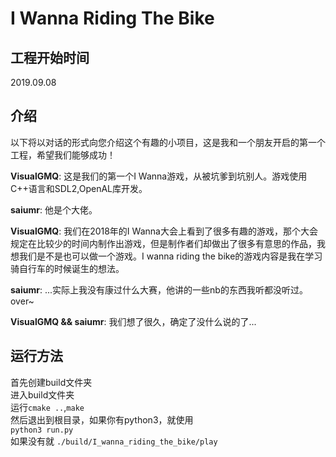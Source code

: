 # I Wanna Riding The Bike
## 工程开始时间
2019.09.08

## 介绍
以下将以对话的形式向您介绍这个有趣的小项目，这是我和一个朋友开启的第一个工程，希望我们能够成功！

**VisualGMQ**: 这是我们的第一个I Wanna游戏，从被坑爹到坑别人。游戏使用C++语言和SDL2,OpenAL库开发。

**saiumr**: 他是个大佬。

**VisualGMQ**: 我们在2018年的I Wanna大会上看到了很多有趣的游戏，那个大会规定在比较少的时间内制作出游戏，但是制作者们却做出了很多有意思的作品，我想我们是不是也可以做一个游戏。I wanna riding the bike的游戏内容是我在学习骑自行车的时候诞生的想法。

**saiumr**: ...实际上我没有康过什么大赛，他讲的一些nb的东西我听都没听过。over~

**VisualGMQ && saiumr**: 我们想了很久，确定了没什么说的了...

## 运行方法

首先创建build文件夹  
进入build文件夹  
运行`cmake ..`,`make`  
然后退出到根目录，如果你有python3，就使用  
`python3 run.py`  
如果没有就 
`./build/I_wanna_riding_the_bike/play`